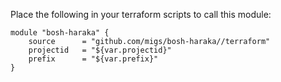 Place the following in your terraform scripts to call this module:

```
module "bosh-haraka" {
    source      = "github.com/migs/bosh-haraka//terraform"
    projectid   = "${var.projectid}"
    prefix      = "${var.prefix}"
}
```
